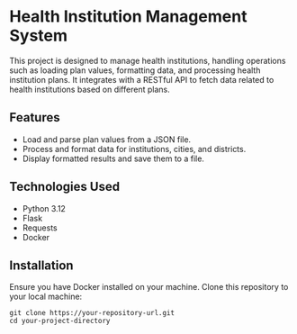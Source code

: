 # Health Institution Management System

This project is designed to manage health institutions, handling operations such as loading plan values, formatting data, and processing health institution plans. It integrates with a RESTful API to fetch data related to health institutions based on different plans.

## Features

- Load and parse plan values from a JSON file.
- Process and format data for institutions, cities, and districts.
- Display formatted results and save them to a file.

## Technologies Used

- Python 3.12
- Flask
- Requests
- Docker

## Installation

Ensure you have Docker installed on your machine. Clone this repository to your local machine:

```
git clone https://your-repository-url.git
cd your-project-directory
